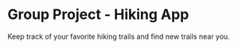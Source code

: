 # Group Project - Hiking App
Keep track of your favorite hiking trails and find new trails near you. 
